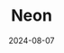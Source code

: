 ---  
layout: startup_page  
title: "Neon"  
id: "neon.tech"  
permalink: "/neonneon.tech08072024/"  
website: "https://neon.tech/"  
funding_round: "Strategic Investment"  
funding_amount: "$25M"  
investors: "M12, Abstract Ventures, General Catalyst, Menlo Ventures, Notable Capital"  
about: "Neon builds an open-source alternative to AWS Aurora Postgres, offering a managed cloud-based database platform with a free tier and paid usage-based plans. It allows developers to easily clone databases, preview changes, and scale resources automatically, improving development velocity and reducing overhead. The platform is designed to serve individual developers and large enterprises alike."  
markets: "Database, Cloud Computing, Open Source, Developer Tools, Information Technology"  
hq: "Menlo Park, California, United States"  
founded_year: "2021"  
linkedin: "https://www.linkedin.com/company/neondatabase"  
twitter: "https://twitter.com/neondatabase"  
instagram: ""  
facebook: ""  
crunchbase: "https://www.crunchbase.com/organization/neondatabase"  
pitchbook: "https://pitchbook.com/profiles/company/170920-90"  

date_display: "07-Aug-2024"  
date: "2024-08-07"

# SEO Optimization  
meta_title: "Neon - Strategic Investment Funding ($25M)"  
meta_description: "Neon, Neon builds an open-source alternative to AWS Aurora Postgres, offering a managed cloud-based database platform with a free tier and paid usage-based ..."  
meta_keywords: "Neon, Database, Cloud Computing, Open Source, Developer Tools, Information Technology, Strategic Investment funding"  
canonical_url: "https://startup.projectstartups.com/neonneon.tech08072024/"  
---